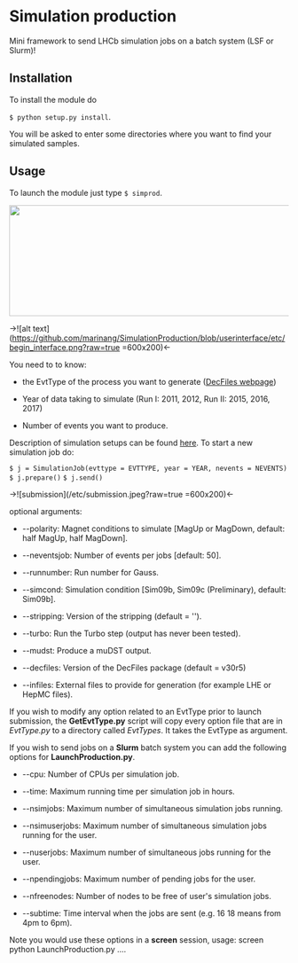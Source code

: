 # Simulation production

Mini framework to send LHCb simulation jobs on a batch system (LSF or Slurm)!

## Installation

To install the module do

`$ python setup.py install`.

You will be asked to enter some directories where you want to find your simulated samples.

## Usage

To launch the module just type `$ simprod`.

<p align="center">
<img width="600" height="200" src="https://github.com/marinang/SimulationProduction/blob/userinterface/etc/begin_interface.png">
</p>

->![alt text](https://github.com/marinang/SimulationProduction/blob/userinterface/etc/begin_interface.png?raw=true =600x200)<-

You need to to know:

* the EvtType of the process you want to generate ([DecFiles webpage](http://lhcb-release-area.web.cern.ch/LHCb-release-area/DOC/decfiles/releases/dev/table_evttype.php))	

* Year of data taking to simulate (Run I: 2011, 2012, Run II: 2015, 2016, 2017)

* Number of events you want to produce.

Description of simulation setups can be found [here](https://github.com/marinang/SimulationProduction/tree/master/simjob/setup). To start a new simulation job do:

`$ j = SimulationJob(evttype = EVTTYPE, year = YEAR, nevents = NEVENTS)`
`$ j.prepare()`
`$ j.send()`

->![submission](/etc/submission.jpeg?raw=true =600x200)<-

optional arguments:

* --polarity: Magnet conditions to simulate [MagUp or MagDown, default: half MagUp, half MagDown].

* --neventsjob: Number of events per jobs [default: 50]. 

* --runnumber: Run number for Gauss.

* --simcond: Simulation condition [Sim09b, Sim09c (Preliminary), default: Sim09b].

* --stripping: Version of the stripping (default = '').

* --turbo: Run the Turbo step (output has never been tested).

* --mudst: Produce a muDST output.

* --decfiles: Version of the DecFiles package (default = v30r5)

* --infiles: External files to provide for generation (for example LHE or HepMC files).
	
If you wish to modify any option related to an EvtType prior to launch submission, the **GetEvtType.py** script will copy every option file that are in _EvtType.py_ to a directory called _EvtTypes_. It takes the EvtType as argument.

If you wish to send jobs on a **Slurm** batch system you can add the following options for **LaunchProduction.py**.

* --cpu: Number of CPUs per simulation job.

* --time: Maximum running time per simulation job in hours.

* --nsimjobs: Maximum number of simultaneous simulation jobs running.
		
* --nsimuserjobs: Maximum number of simultaneous simulation jobs running for the user.
												
* --nuserjobs: Maximum number of simultaneous jobs running for the user.
												
* --npendingjobs: Maximum number of pending jobs for the user.

* --nfreenodes: Number of nodes to be free of user's simulation jobs.
		
* --subtime: Time interval when the jobs are sent (e.g. 16 18 means from 4pm to 6pm).

Note you would use these options in a **screen** session, usage: screen python LaunchProduction.py ....
